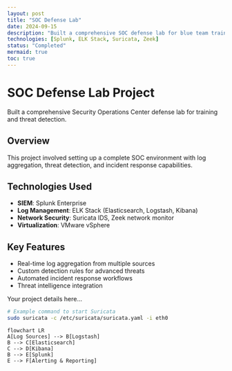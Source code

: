 ```yaml
---
layout: post
title: "SOC Defense Lab"
date: 2024-09-15
description: "Built a comprehensive SOC defense lab for blue team training and threat detection"
technologies: [Splunk, ELK Stack, Suricata, Zeek]
status: "Completed"
mermaid: true
toc: true
---
```


# SOC Defense Lab Project

Built a comprehensive Security Operations Center defense lab for training and threat detection.

## Overview
This project involved setting up a complete SOC environment with log aggregation, threat detection, and incident response capabilities.

## Technologies Used
- **SIEM**: Splunk Enterprise
- **Log Management**: ELK Stack (Elasticsearch, Logstash, Kibana)
- **Network Security**: Suricata IDS, Zeek network monitor
- **Virtualization**: VMware vSphere

## Key Features
- Real-time log aggregation from multiple sources
- Custom detection rules for advanced threats
- Automated incident response workflows
- Threat intelligence integration

Your project details here...

```bash
# Example command to start Suricata
sudo suricata -c /etc/suricata/suricata.yaml -i eth0
```

```mermaid
flowchart LR
A[Log Sources] --> B[Logstash]
B --> C[Elasticsearch]
C --> D[Kibana]
B --> E[Splunk]
E --> F[Alerting & Reporting]
```
